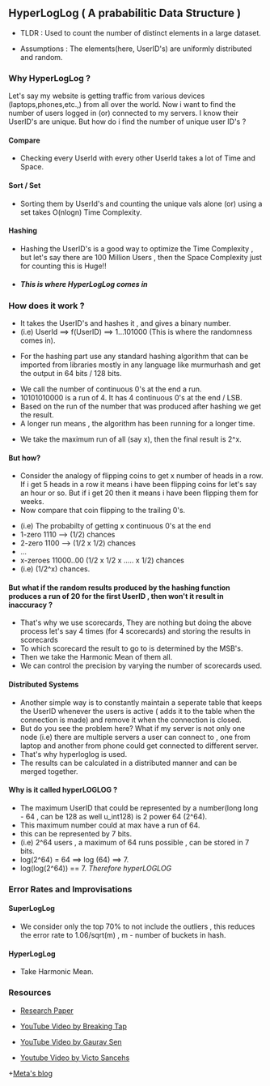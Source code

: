 ## HyperLogLog ( A prababilitic Data Structure )

- TLDR : Used to count the number of distinct elements in a large dataset.

* Assumptions : The elements(here, UserID's) are uniformly distributed and random.

### Why HyperLogLog ?

Let's say my website is getting traffic from various devices (laptops,phones,etc.,) from all over the world. Now i want to find the number of users
logged in (or) connected to my servers. I know their UserID's are unique. But how do i find the number of unique user ID's ?

#### Compare

- Checking every UserId with every other UserId takes a lot of Time and Space.

#### Sort / Set

- Sorting them by UserId's and counting the unique vals alone (or) using a set takes O(nlogn) Time Complexity.

#### Hashing

- Hashing the UserID's is a good way to optimize the Time Complexity , but let's say there are 100 Million Users , then the Space Complexity just
  for counting this is Huge!!

* ##### _This is where HyperLogLog comes in_

### How does it work ?

- It takes the UserID's and hashes it , and gives a binary number.
- (i.e) UserId ==> f(UserID) ==> 1...101000 (This is where the randomness comes in).

* For the hashing part use any standard hashing algorithm that can be imported from libraries mostly in any language like murmurhash and get the output
  in 64 bits / 128 bits.

- We call the number of continuous 0's at the end a run.
- 10101010000 is a run of 4. It has 4 continuous 0's at the end / LSB.
- Based on the run of the number that was produced after hashing we get the result.
- A longer run means , the algorithm has been running for a longer time.

* We take the maximum run of all (say x), then the final result is 2^x.

#### But how?

- Consider the analogy of flipping coins to get x number of heads in a row. If i get 5 heads in a row it means i have been flipping coins for let's say
  an hour or so. But if i get 20 then it means i have been flipping them for weeks.
- Now compare that coin flipping to the trailing 0's.

* (i.e) The probabilty of getting x continuous 0's at the end
* 1-zero 1110 --> (1/2) chances
* 2-zero 1100 --> (1/2 x 1/2) chances
* ...
* x-zeroes 11000..00 (1/2 x 1/2 x ..... x 1/2) chances
* (i.e) (1/2^x) chances.

#### But what if the random results produced by the hashing function produces a run of 20 for the first UserID , then won't it result in inaccuracy ?

- That's why we use scorecards, They are nothing but doing the above process let's say 4 times (for 4 scorecards) and storing the results in scorecards
- To which scorecard the result to go to is determined by the MSB's.
- Then we take the Harmonic Mean of them all.
- We can control the precision by varying the number of scorecards used.

#### Distributed Systems

- Another simple way is to constantly maintain a seperate table that keeps the UserID whenever the users is active ( adds it to the table when the
  connection is made) and remove it when the connection is closed.
- But do you see the problem here? What if my server is not only one node (i.e) there are multiple servers a user can connect to , one from laptop
  and another from phone could get connected to different server.
- That's why hyperloglog is used.
- The results can be calculated in a distributed manner and can be merged together.

#### Why is it called hyperLOGLOG ?

- The maximum UserID that could be represented by a number(long long - 64 , can be 128 as well u_int128) is 2 power 64 (2^64).
- This maximum number could at max have a run of 64.
- this can be represented by 7 bits.
- (i.e) 2^64 users , a maximum of 64 runs possible , can be stored in 7 bits.
- log(2^64) = 64 ==> log (64) ==> 7.
- log(log(2^64)) == 7. _Therefore hyperLOGLOG_

### Error Rates and Improvisations

#### SuperLogLog

- We consider only the top 70% to not include the outliers , this reduces the error rate to 1.06/sqrt(m) , m - number of buckets in hash.

#### HyperLogLog

- Take Harmonic Mean.

### Resources

- [Research Paper](https://algo.inria.fr/flajolet/Publications/FlFuGaMe07.pdf)

* [YouTube Video by Breaking Tap](https://www.youtube.com/watch?v=lJYufx0bfpw)

- [YouTube Video by Gaurav Sen](https://www.youtube.com/watch?v=eV1haPUt0NU)

* [Youtube Video by Victo Sancehs](https://www.youtube.com/watch?v=2PlrMCiUN_s)

+[Meta's blog](https://engineering.fb.com/2018/12/13/data-infrastructure/hyperloglog/)
